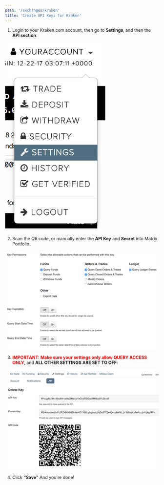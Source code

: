 ```yaml
---
path: '/exchanges/kraken'
title: 'Create API Keys for Kraken'
---
```


1. Login to your Kraken.com account, then go to **Settings**, and then the **API section**:

![Step 1](kraken-step-1.png)

2. Scan the QR code, or manually enter the **API Key** and **Secret** into Matrix Portfolio:

![Step 2](kraken-step-2.png)

3. <span style="color: red;">**IMPORTANT: Make sure your settings only allow QUERY ACCESS ONLY**</span>, and **ALL OTHER SETTINGS ARE SET TO OFF**:

![Step 3](kraken-step-3.png)

4. Click **"Save"** And you're done!

